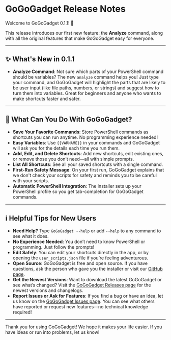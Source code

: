 # GoGoGadget Release Notes

Welcome to GoGoGadget 0.1.1! 🎉

This release introduces our first new feature: the **Analyze** command, along with all the original features that make GoGoGadget easy for everyone.

---

## ✨ What's New in 0.1.1

- **Analyze Command**: Not sure which parts of your PowerShell command should be variables? The new `analyze` command helps you! Just type your command, and GoGoGadget will highlight the parts that are likely to be user input (like file paths, numbers, or strings) and suggest how to turn them into variables. Great for beginners and anyone who wants to make shortcuts faster and safer.

---

## 🚀 What Can You Do With GoGoGadget?

- **Save Your Favorite Commands**: Store PowerShell commands as shortcuts you can run anytime. No programming experience needed!
- **Easy Variables**: Use `{{VARNAME}}` in your commands and GoGoGadget will ask you for the details each time you run them.
- **Add, Edit, and Delete Shortcuts**: Add new shortcuts, edit existing ones, or remove those you don’t need—all with simple prompts.
- **List All Shortcuts**: See all your saved shortcuts with a single command.
- **First-Run Safety Message**: On your first run, GoGoGadget explains that we don't check your scripts for safety and reminds you to be careful with your scripts.
- **Automatic PowerShell Integration**: The installer sets up your PowerShell profile so you get tab-completion for GoGoGadget commands.

---

## ℹ️ Helpful Tips for New Users

- **Need Help?** Type `GoGoGadget --help` or add `--help` to any command to see what it does.
- **No Experience Needed**: You don’t need to know PowerShell or programming. Just follow the prompts!
- **Edit Safely**: You can edit your shortcuts directly in the app, or by opening the `user_scripts.json` file if you’re feeling adventurous.
- **Open Source**: GoGoGadget is free and open source. If you have questions, ask the person who gave you the installer or visit our [GitHub page](https://github.com/kviking/gogo).
- **Get the Newest Versions**: Want to download the latest GoGoGadget or see what’s changed? Visit the [GoGoGadget Releases page](https://github.com/kviking/gogo/releases) for the newest versions and changelogs.
- **Report Issues or Ask for Features**: If you find a bug or have an idea, let us know on the [GoGoGadget Issues page](https://github.com/kviking/gogo/issues). You can see what others have reported or request new features—no technical knowledge required!

---

Thank you for using GoGoGadget! We hope it makes your life easier. If you have ideas or run into problems, let us know!
